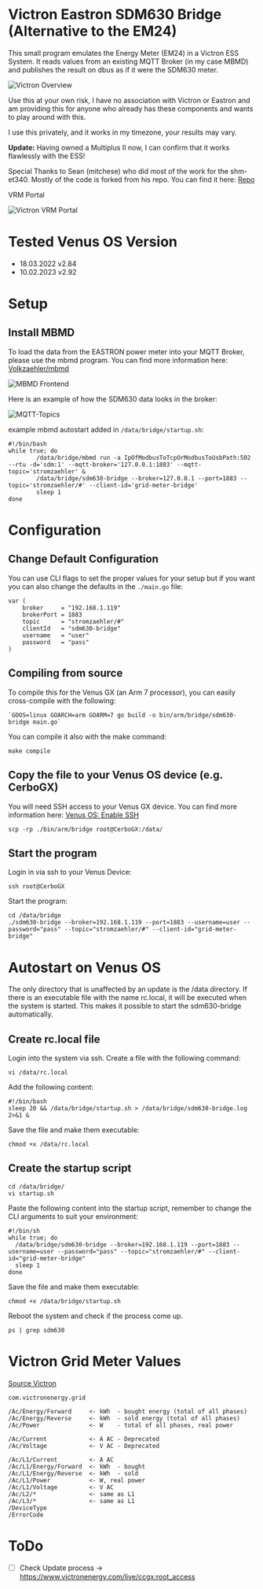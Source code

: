# Victron Eastron SDM630 Bridge (Alternative to the EM24)

This small program emulates the Energy Meter (EM24) in a Victron ESS System. It reads values from an existing MQTT Broker (in my case MBMD) and publishes the result on dbus as if it were the SDM630 meter.

![Victron Overview](./.media/victron_meter.png)


Use this at your own risk, I have no association with Victron or Eastron and am providing this for anyone who already has these components and wants to play around with this.

I use this privately, and it works in my timezone, your results may vary.

__Update:__ Having owned a Multiplus II now, I can confirm that it works flawlessly with the ESS!

Special Thanks to Sean (mitchese) who did most of the work for the shm-et340.
Mostly of the code is forked from his repo. You can find it here:
[Repo](https://github.com/mitchese/shm-et340)

VRM Portal

![Victron VRM Portal](./.media/vrm_portal.png)

# Tested Venus OS Version

* 18.03.2022 v2.84
* 10.02.2023 v2.92

# Setup

## Install MBMD

To load the data from the EASTRON power meter into your MQTT Broker, please use the mbmd program. You can find more information here: [Volkzaehler/mbmd](https://github.com/volkszaehler/mbmd)

![MBMD Frontend](./.media/mbmd.png)

Here is an example of how the SDM630 data looks in the broker: 

![MQTT-Topics](./.media/mqtt-topics.png)

example mbmd autostart added in `/data/bridge/startup.sh`:
```
#!/bin/bash
while true; do
        /data/bridge/mbmd run -a IpOfModbusToTcpOrModbusToUsbPath:502 --rtu -d='sdm:1' --mqtt-broker='127.0.0.1:1883' --mqtt-topic='stromzaehler' &
        /data/bridge/sdm630-bridge --broker=127.0.0.1 --port=1883 --topic='stromzaehler/#' --client-id='grid-meter-bridge'
        sleep 1
done
```

# Configuration

## Change Default Configuration

You can use CLI flags to set the proper values for your setup but if you want you can also change the defaults in  the `./main.go` file:
```
var (
    broker     = "192.168.1.119"
    brokerPort = 1883
    topic      = "stromzaehler/#"
    clientId   = "sdm630-bridge"
    username   = "user"
    password   = "pass"
)
```

## Compiling from source

To compile this for the Venus GX (an Arm 7 processor), you can easily cross-compile with the following:

```
`GOOS=linux GOARCH=arm GOARM=7 go build -o bin/arm/bridge/sdm630-bridge main.go`
```

You can compile it also with the make command:
```
make compile
```

## Copy the file to your Venus OS device (e.g. CerboGX)

You will need SSH access to your Venus GX device. You can find more information here: [Venus OS: Enable SSH](https://www.victronenergy.com/live/ccgx:root_access#set_access_level_to_superuser)
```
scp -rp ./bin/arm/bridge root@CerboGX:/data/
```

## Start the program

Login in via ssh to your Venus Device:
```
ssh root@CerboGX
```

Start the program:
```
cd /data/bridge
./sdm630-bridge --broker=192.168.1.119 --port=1883 --username=user --password="pass" --topic="stromzaehler/#" --client-id="grid-meter-bridge"
```

# Autostart on Venus OS

The only directory that is unaffected by an update is the /data directory.
If there is an executable file with the name rc.local, it will be executed
when the system is started. This makes it possible to start the
sdm630-bridge automatically.

## Create rc.local file

Login into the system via ssh. Create a file with the following command:
```
vi /data/rc.local
```

Add the following content:
```
#!/bin/bash
sleep 20 && /data/bridge/startup.sh > /data/bridge/sdm630-bridge.log 2>&1 &
```

Save the file and make them executable:
```
chmod +x /data/rc.local
```

## Create the startup script
```
cd /data/bridge/
vi startup.sh
```

Paste the following content into the startup script, remember to change the CLI arguments to suit your environment:
```
#!/bin/sh
while true; do
  /data/bridge/sdm630-bridge --broker=192.168.1.119 --port=1883 --username=user --password="pass" --topic="stromzaehler/#" --client-id="grid-meter-bridge"
  sleep 1
done
```

Save the file and make them executable:
```
chmod +x /data/bridge/startup.sh
```

Reboot the system and check if the process come up.
```
ps | grep sdm630
```
# Victron Grid Meter Values

[Source Victron](https://github.com/victronenergy/venus/wiki/dbus#grid-meter)

```
com.victronenergy.grid

/Ac/Energy/Forward     <- kWh  - bought energy (total of all phases)
/Ac/Energy/Reverse     <- kWh  - sold energy (total of all phases)
/Ac/Power              <- W    - total of all phases, real power

/Ac/Current            <- A AC - Deprecated
/Ac/Voltage            <- V AC - Deprecated

/Ac/L1/Current         <- A AC
/Ac/L1/Energy/Forward  <- kWh  - bought
/Ac/L1/Energy/Reverse  <- kWh  - sold
/Ac/L1/Power           <- W, real power
/Ac/L1/Voltage         <- V AC
/Ac/L2/*               <- same as L1
/Ac/L3/*               <- same as L1
/DeviceType
/ErrorCode
```

# ToDo

- [ ] Check Update process -> https://www.victronenergy.com/live/ccgx:root_access

